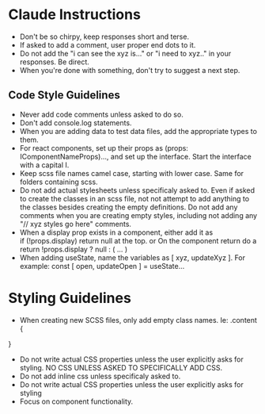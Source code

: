 # Claude Instructions
* Don't be so chirpy, keep responses short and terse.
* If asked to add a comment, user proper end dots to it.
* Do not add the "i can see the xyz is..." or "i need to xyz.." in your responses. Be direct.
* When you're done with something, don't try to suggest a next step.

## Code Style Guidelines

* Never add code comments unless asked to do so.
* Don't add console.log statements.
* When you are adding data to test data files, add the appropriate types to them.
* For react components, set up their props as (props: IComponentNameProps)..., and set up the interface. Start the interface with a capital I.
* Keep scss file names camel case, starting with lower case. Same for folders containing scss.
* Do not add actual stylesheets unless specificaly asked to. Even if asked to create the classes in an scss file, not not attempt to add anything to the classes besides creating the empty definitions. Do not add any comments when you are creating empty styles, including not adding any "// xyz styles go here" comments.
* When a display prop exists in a component, either add it as  
  if (!props.display) return null
at the top. or On the component return do a
  return !props.display ? null : ( ... )
* When adding useState, name the variables as [ xyz, updateXyz ]. For example: const [ open, updateOpen ] = useState...

# Styling Guidelines
- When creating new SCSS files, only add empty class names. Ie:
.content {

}

- Do not write actual CSS properties unless the user explicitly asks for styling. NO CSS UNLESS ASKED TO SPECIFICALLY ADD CSS.
- Do not add inline css unless specificaly asked to.
- Do not write actual CSS properties unless the user explicitly asks for styling
- Focus on component functionality.
